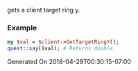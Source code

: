 gets a client target ring y.
### Example

```perl
my $val = $client->GetTargetRingY();
quest::say($val); # Returns double
```


Generated On 2018-04-29T00:30:15-07:00